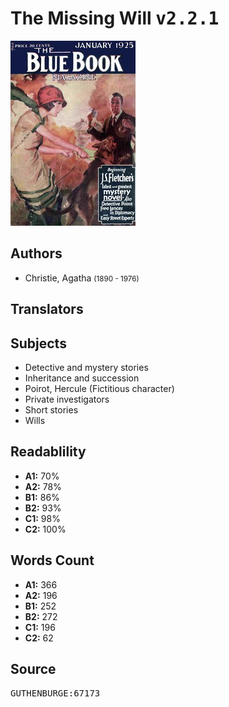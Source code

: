 # The Missing Will <kbd>v2.2.1</kbd>

![](./cover.medium.jpg "")

## Authors


 - Christie, Agatha <small>(1890 - 1976)</small>

## Translators



## Subjects


 - Detective and mystery stories
 - Inheritance and succession
 - Poirot, Hercule (Fictitious character)
 - Private investigators
 - Short stories
 - Wills

## Readablility


 - **A1:** 70%
 - **A2:** 78%
 - **B1:** 86%
 - **B2:** 93%
 - **C1:** 98%
 - **C2:** 100%

## Words Count


 - **A1:** 366
 - **A2:** 196
 - **B1:** 252
 - **B2:** 272
 - **C1:** 196
 - **C2:** 62

## Source


<kbd>GUTHENBURGE:67173</kbd>
